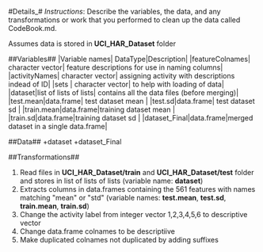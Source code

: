 #Details_#
*Instructions*: Describe the variables, the data, and any transformations or work that you performed to clean up the data called CodeBook.md.

Assumes data is stored in __UCI_HAR_Dataset__ folder


##Variables##
|Variable names| DataType|Description|
|featureColnames| character vector| feature descriptions for use in naming columns|
|activityNames| character vector|   assigning activity with descriptions indead of ID|
|sets       |   character vector|   to help with loading of data|
|dataset|list of lists of lists|   contains all the data files (before merging)|
|test.mean|data.frame| test dataset mean |
|test.sd|data.frame| test dataset sd |
|train.mean|data.frame|training dataset mean |
|train.sd|data.frame|training dataset sd |
|dataset_Final|data.frame|merged dataset in a single data.frame|

##Data##
+dataset
+dataset_Final


##Transformations##
1. Read files in __UCI_HAR_Dataset/train__ and  __UCI_HAR_Dataset/test__ folder and stores in list of lists of lists (variable name: __dataset__)
2. Extracts columns in data.frames containing the 561 features with names matching "mean" or "std" (variable names: __test.mean__, __test.sd__, __train.mean__, __train.sd__)
3. Change the activity label from integer vector 1,2,3,4,5,6 to descriptive vector 
4. Change data.frame colnames to be descriptiive
5. Make duplicated colnames not duplicated by adding suffixes
